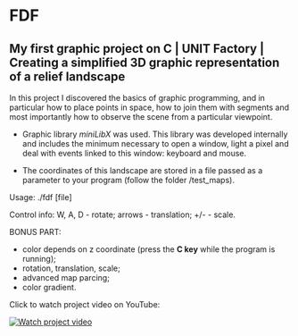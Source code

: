 # FDF
My first graphic project on C | UNIT Factory | Creating a simplified 3D graphic representation of a relief landscape
--------------------------------------------------------------------------------------------------------------------
In this project I discovered the basics of graphic programming, and in particular how to place points in space, how to join them with segments and most importantly how to observe the scene from a particular viewpoint.

- Graphic library *miniLibX*  was used. This library was developed internally and includes the minimum necessary to open a window, light a pixel and deal with events linked to this window: keyboard and mouse.

- The coordinates of this landscape are stored in a file passed as a parameter to your program (follow the folder /test_maps).

Usage: ./fdf [file]

Control info: W, A, D - rotate; arrows - translation; +/- - scale. 

BONUS PART:
- color depends on z coordinate (press the **С key** while the program is running);
- rotation, translation, scale;
- advanced map parcing;
- color gradient.

Click to watch project video on YouTube:

[![Watch project video](https://imgflip.com/gif/2st1p0)](http://www.youtube.com/watch?v=iYTB0YsdWOk)

